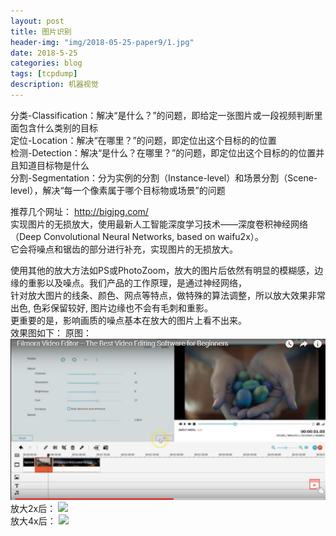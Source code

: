 ```yaml
---
layout: post
title: 图片识别
header-img: "img/2018-05-25-paper9/1.jpg"
date: 2018-5-25
categories: blog
tags: [tcpdump]
description: 机器视觉
---
```


分类-Classification：解决“是什么？”的问题，即给定一张图片或一段视频判断里面包含什么类别的目标<br>
定位-Location：解决“在哪里？”的问题，即定位出这个目标的的位置<br>
检测-Detection：解决“是什么？在哪里？”的问题，即定位出这个目标的的位置并且知道目标物是什么<br>
分割-Segmentation：分为实例的分割（Instance-level）和场景分割（Scene-level），解决“每一个像素属于哪个目标物或场景”的问题<br>

推荐几个网址：
http://bigjpg.com/<br>
实现图片的无损放大，使用最新人工智能深度学习技术——深度卷积神经网络（Deep Convolutional Neural Networks, based on waifu2x）。<br>
它会将噪点和锯齿的部分进行补充，实现图片的无损放大。<br>

使用其他的放大方法如PS或PhotoZoom，放大的图片后依然有明显的模糊感，边缘的重影以及噪点。我们产品的工作原理，是通过神经网络，<br>
针对放大图片的线条、颜色、网点等特点，做特殊的算法调整，所以放大效果非常出色, 色彩保留较好, 图片边缘也不会有毛刺和重影。<br>
更重要的是，影响画质的噪点基本在放大的图片上看不出来。<br>
效果图如下：
原图：
![](/img/2018-05-31-paper10/2.png)<br>
放大2x后：
![](/img/2018-05-31-paper10/2.1.png)<br>
放大4x后：
![](/img/2018-05-31-paper10/2.2.png)<br>
